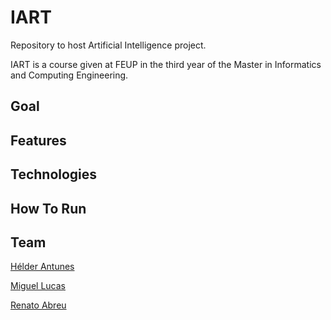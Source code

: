 # IART
Repository to host Artificial Intelligence project.

IART is a course given at FEUP in the third year of the Master in Informatics and Computing Engineering.
 
## Goal

## Features

## Technologies

## How To Run 

## Team 
[Hélder Antunes](https://github.com/HelderAntunes)

[Miguel Lucas](https://github.com/MiguelLucas)

[Renato Abreu](https://github.com/renatoabreu11)
